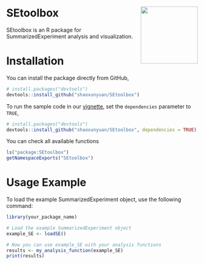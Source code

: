 # SEtoolbox <img src="./vignettes/images/logo.png" align = "right" width = "150" />

SEtoolbox is an R package for SummarizedExperiment analysis and visualization.

# Installation

You can install the package directly from GitHub,
```r
# install.packages("devtools")
devtools::install_github("shaoxunyuan/SEtoolbox")
```

To run the sample code in our [vignette](
https://bioconductor.org/packages/devel/bioc/vignettes/G4SNVHunter/inst/doc/G4SNVHunter.html
), set the `dependencies` parameter to `TRUE`,
```r
# install.packages("devtools")
devtools::install_github("shaoxunyuan/SEtoolbox", dependencies = TRUE)
```

You can check all available functions
```r
ls("package:SEtoolbox") 
getNamespaceExports("SEtoolbox")
```

# Usage Example  

To load the example SummarizedExperiment object, use the following command:  

```r  
library(your_package_name)  

# Load the example SummarizedExperiment object  
example_SE <- loadSE()  

# Now you can use example_SE with your analysis functions  
results <- my_analysis_function(example_SE)  
print(results)